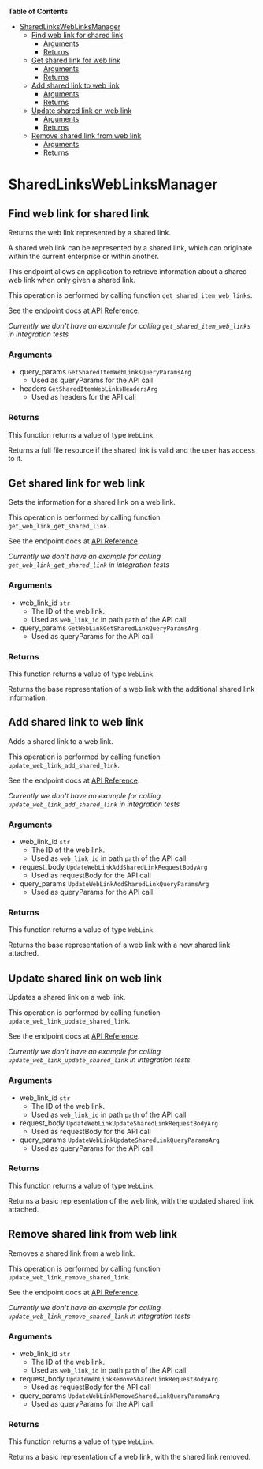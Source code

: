 <!-- START doctoc generated TOC please keep comment here to allow auto update -->
<!-- DON'T EDIT THIS SECTION, INSTEAD RE-RUN doctoc TO UPDATE -->
**Table of Contents**

- [SharedLinksWebLinksManager](#sharedlinksweblinksmanager)
  - [Find web link for shared link](#find-web-link-for-shared-link)
    - [Arguments](#arguments)
    - [Returns](#returns)
  - [Get shared link for web link](#get-shared-link-for-web-link)
    - [Arguments](#arguments-1)
    - [Returns](#returns-1)
  - [Add shared link to web link](#add-shared-link-to-web-link)
    - [Arguments](#arguments-2)
    - [Returns](#returns-2)
  - [Update shared link on web link](#update-shared-link-on-web-link)
    - [Arguments](#arguments-3)
    - [Returns](#returns-3)
  - [Remove shared link from web link](#remove-shared-link-from-web-link)
    - [Arguments](#arguments-4)
    - [Returns](#returns-4)

<!-- END doctoc generated TOC please keep comment here to allow auto update -->

# SharedLinksWebLinksManager

## Find web link for shared link

Returns the web link represented by a shared link.

A shared web link can be represented by a shared link,
which can originate within the current enterprise or within another.

This endpoint allows an application to retrieve information about a
shared web link when only given a shared link.

This operation is performed by calling function `get_shared_item_web_links`.

See the endpoint docs at
[API Reference](https://developer.box.com/reference/get-shared-items-web-links/).

*Currently we don't have an example for calling `get_shared_item_web_links` in integration tests*

### Arguments

- query_params `GetSharedItemWebLinksQueryParamsArg`
  - Used as queryParams for the API call
- headers `GetSharedItemWebLinksHeadersArg`
  - Used as headers for the API call


### Returns

This function returns a value of type `WebLink`.

Returns a full file resource if the shared link is valid and
the user has access to it.


## Get shared link for web link

Gets the information for a shared link on a web link.

This operation is performed by calling function `get_web_link_get_shared_link`.

See the endpoint docs at
[API Reference](https://developer.box.com/reference/get-web-links-id-get-shared-link/).

*Currently we don't have an example for calling `get_web_link_get_shared_link` in integration tests*

### Arguments

- web_link_id `str`
  - The ID of the web link.
  - Used as `web_link_id` in path `path` of the API call
- query_params `GetWebLinkGetSharedLinkQueryParamsArg`
  - Used as queryParams for the API call


### Returns

This function returns a value of type `WebLink`.

Returns the base representation of a web link with the
additional shared link information.


## Add shared link to web link

Adds a shared link to a web link.

This operation is performed by calling function `update_web_link_add_shared_link`.

See the endpoint docs at
[API Reference](https://developer.box.com/reference/put-web-links-id-add-shared-link/).

*Currently we don't have an example for calling `update_web_link_add_shared_link` in integration tests*

### Arguments

- web_link_id `str`
  - The ID of the web link.
  - Used as `web_link_id` in path `path` of the API call
- request_body `UpdateWebLinkAddSharedLinkRequestBodyArg`
  - Used as requestBody for the API call
- query_params `UpdateWebLinkAddSharedLinkQueryParamsArg`
  - Used as queryParams for the API call


### Returns

This function returns a value of type `WebLink`.

Returns the base representation of a web link with a new shared
link attached.


## Update shared link on web link

Updates a shared link on a web link.

This operation is performed by calling function `update_web_link_update_shared_link`.

See the endpoint docs at
[API Reference](https://developer.box.com/reference/put-web-links-id-update-shared-link/).

*Currently we don't have an example for calling `update_web_link_update_shared_link` in integration tests*

### Arguments

- web_link_id `str`
  - The ID of the web link.
  - Used as `web_link_id` in path `path` of the API call
- request_body `UpdateWebLinkUpdateSharedLinkRequestBodyArg`
  - Used as requestBody for the API call
- query_params `UpdateWebLinkUpdateSharedLinkQueryParamsArg`
  - Used as queryParams for the API call


### Returns

This function returns a value of type `WebLink`.

Returns a basic representation of the web link, with the updated shared
link attached.


## Remove shared link from web link

Removes a shared link from a web link.

This operation is performed by calling function `update_web_link_remove_shared_link`.

See the endpoint docs at
[API Reference](https://developer.box.com/reference/put-web-links-id-remove-shared-link/).

*Currently we don't have an example for calling `update_web_link_remove_shared_link` in integration tests*

### Arguments

- web_link_id `str`
  - The ID of the web link.
  - Used as `web_link_id` in path `path` of the API call
- request_body `UpdateWebLinkRemoveSharedLinkRequestBodyArg`
  - Used as requestBody for the API call
- query_params `UpdateWebLinkRemoveSharedLinkQueryParamsArg`
  - Used as queryParams for the API call


### Returns

This function returns a value of type `WebLink`.

Returns a basic representation of a web link, with the
shared link removed.


